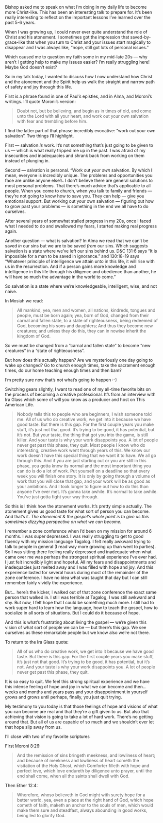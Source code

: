 Bishop asked me to speak on what I’m doing in my daily life to become more Christ-like. This has been an interesting talk to prepare for. It’s been really interesting to reflect on the important lessons I’ve learned over the past 5-6 years.

When I was growing up, I could never ever quite understand the role of Christ and his atonement. I sometimes got the impression that saved-by-grace-like that when you turn to Christ and your issues start magically to disappear and I was always like, “nope, still got lots of personal issues.”

Which caused me to question my faith some in my mid-late 20s — why aren’t I getting help to make my issues easier? I’m really struggling here! Maybe God doesn’t exist?

So in my talk today, I wanted to discuss how I now understand how Christ and the atonement and the Spirit help us walk the straight and narrow path of safety and joy through this life.

First is a phrase found in one of Paul’s epistles, and in Alma, and Moroni’s writings. I’ll quote Moroni’s version:

>Doubt not, but be believing, and begin as in times of old, and come unto the Lord with all your heart, and work out your own salvation with fear and trembling before him.

I find the latter part of that phrase incredibly evocative: “work out your own salvation”. Two things I’ll highlight.

First — salvation *is* work. It’s not something that’s just going to be given to us — which is what really tripped me up in the past. I was afraid of my insecurities and inadequacies and shrank back from working on them instead of plunging in.

Second — salvation is personal. “Work out *your own* salvation. By which I mean, everyone is incredibly unique. The problems and opportunities you face are unlike anyone else’s. I don’t believe there are general solutions to most personal problems. That there’s much advice that’s applicable to all people. When you come to church, when you talk to family and friends — they’re not going to know how to save you. They can help — give you emotional support. But working out your own salvation — figuring out how to grow past your problems — is something in the end we all have to do ourselves.

After several years of somewhat stalled progress in my 20s, once I faced what I needed to do and swallowed my fears, I started making real progress again.

Another question — what is salvation? In Alma we read that we can’t be saved *in* our sins but we are to be saved *from* our sins. Which suggests salvation is a state where we’ve left our sins behind us. D&C 131:6 says “It is impossible for a man to be saved in ignorance.” and 130:18-19 says “Whatever principle of intelligence we attain unto in this life, it will rise with us in the resurrection. And if a person gains more knowledge and intelligence in this life through his diligence and obedience than another, he will have so much the advantage in the world to come.”

So salvation is a state where we’re knowledgeable, intelligent, wise, and not naive.

In Mosiah we read:

>All mankind, yea, men and women, all nations, kindreds, tongues and people, must be born again; yea, born of God, changed from their carnal and fallen state, to a state of righteousness, being redeemed of God, becoming his sons and daughters; And thus they become new creatures; and unless they do this, they can in nowise inherit the kingdom of God.

So we must be changed from a “carnal and fallen state” to become “new creatures” in a “state of righteousness”.

But how does this actually happen? Are we mysteriously one day going to wake up changed? Go to church enough times, take the sacrament enough times, do our home teaching enough times and then bam?

I’m pretty sure now that’s not what’s going to happen :-)

Switching gears slightly, I want to read one of my all-time favorite bits on the process of becoming a creative professional. It’s from an interview with Ira Glass which some of will you know as a producer and host on This American Life.

>Nobody tells this to people who are beginners, I wish someone told me. All of us who do creative work, we get into it because we have good taste. But there is this gap. For the first couple years you make stuff, it’s just not that good. It’s trying to be good, it has potential, but it’s not. But your taste, the thing that got you into the game, is still killer. And your taste is why your work disappoints you. A lot of people never get past this phase, they quit. Most people I know who do interesting, creative work went through years of this. We know our work doesn’t have this special thing that we want it to have. We all go through this. And if you are just starting out or you are still in this phase, you gotta know its normal and the most important thing you can do is do a lot of work. Put yourself on a deadline so that every week you will finish one story. It is only by going through a volume of work that you will close that gap, and your work will be as good as your ambitions. And I took longer to figure out how to do this than anyone I’ve ever met. It’s gonna take awhile. It’s normal to take awhile. You’ve just gotta fight your way through.

So this is I think how the atonement works. It’s pretty simple actually. The atonement gives us good taste for what sort of person you can become. And that’s it. *The atonement & the gospel’s whole point is to give us this sometimes dizzying perspective on what we can become.*

I remember a zone conference when I’d been on my mission for around 6 months. I was super depressed. I was really struggling to get to good fluency with my mission language Tagalog. I felt really awkward trying to talk to people in general (I read way more growing up than went to parties). So I was sitting there feeling really depressed and inadequate when what came over me was perhaps the strongest spiritual experience I’ve ever had. I just felt incredibly light and hopeful. All my fears and disappointments and inadequacies just melted away and I was filled with hope and joy. And this experience lasted for several hours during most of the remainder of the zone conference. I have no idea what was taught that day but I can still remember fairly vividly the experience.

But... here’s the kicker, I walked out of that zone conference the exact same person that walked in. I still was terrible at Tagalog, I was still awkward and shy. But now, I felt hope that I could be something much more. I still had to work super hard to learn how the language, how to teach the gospel, how to socialize in all sorts of situations. But I could do it because of hope.

And this is what’s frustrating about living the gospel — we’re given this vision of what sort of people we can be — but there’s this gap. We see ourselves as these remarkable people but we know also we’re not there.

To return to the Ira Glass quote:

>All of us who do creative work, we get into it because we have good taste. But there is this gap. For the first couple years you make stuff, it’s just not that good. It’s trying to be good, it has potential, but it’s not. And your taste is why your work disappoints you. A lot of people never get past this phase, they quit.

It is so easy to quit. We feel this strong spiritual experience and we have this intense feeling of hope and joy in what we can become and then… weeks and months and years pass and your disappointment in yourself grows and grows until perhaps, finally, you just quit trying.

My testimony to you today is that those feelings of hope and visions of what you can become are real and that they’re a gift given to us. But also that achieving that vision is going to take a lot of hard work. There’s no getting around that. But all of us are capable of so much and we shouldn’t ever let that hope slip away from us.

I’ll close with two of my favorite scriptures

First Moroni 8:26:

>And the remission of sins bringeth meekness, and lowliness of heart; and because of meekness and lowliness of heart cometh the visitation of the Holy Ghost, which Comforter filleth with hope and perfect love, which love endureth by diligence unto prayer, until the end shall come, when all the saints shall dwell with God.

Then Ether 12:4:

>Wherefore, whoso believeth in God might with surety hope for a better world, yea, even a place at the right hand of God, which hope cometh of faith, maketh an anchor to the souls of men, which would make them sure and steadfast, always abounding in good works, being led to glorify God.
